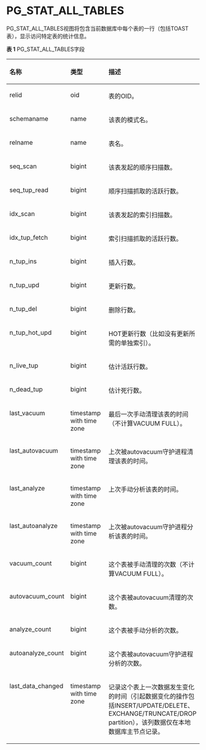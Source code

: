 # PG\_STAT\_ALL\_TABLES<a name="ZH-CN_TOPIC_0242385969"></a>

PG\_STAT\_ALL\_TABLES视图将包含当前数据库中每个表的一行（包括TOAST表），显示访问特定表的统计信息。

**表 1**  PG\_STAT\_ALL\_TABLES字段

<a name="zh-cn_topic_0237122442_zh-cn_topic_0059779176_t68461fbb93e449bd9af3a91b3b2cce12"></a>
<table><thead align="left"><tr id="zh-cn_topic_0237122442_zh-cn_topic_0059779176_r42a51a5fc4e5485b87af7a2f3315faea"><th class="cellrowborder" valign="top" width="25.85%" id="mcps1.2.4.1.1"><p id="zh-cn_topic_0237122442_zh-cn_topic_0059779176_a6241c29f0ad8488abe7a8ae3b02074c7"><a name="zh-cn_topic_0237122442_zh-cn_topic_0059779176_a6241c29f0ad8488abe7a8ae3b02074c7"></a><a name="zh-cn_topic_0237122442_zh-cn_topic_0059779176_a6241c29f0ad8488abe7a8ae3b02074c7"></a>名称</p>
</th>
<th class="cellrowborder" valign="top" width="31.11%" id="mcps1.2.4.1.2"><p id="zh-cn_topic_0237122442_zh-cn_topic_0059779176_aba61629f46554108bbd5cd205c97e785"><a name="zh-cn_topic_0237122442_zh-cn_topic_0059779176_aba61629f46554108bbd5cd205c97e785"></a><a name="zh-cn_topic_0237122442_zh-cn_topic_0059779176_aba61629f46554108bbd5cd205c97e785"></a>类型</p>
</th>
<th class="cellrowborder" valign="top" width="43.04%" id="mcps1.2.4.1.3"><p id="zh-cn_topic_0237122442_zh-cn_topic_0059779176_afe6b4a2bbcf3422fb0355c527f93cb3a"><a name="zh-cn_topic_0237122442_zh-cn_topic_0059779176_afe6b4a2bbcf3422fb0355c527f93cb3a"></a><a name="zh-cn_topic_0237122442_zh-cn_topic_0059779176_afe6b4a2bbcf3422fb0355c527f93cb3a"></a>描述</p>
</th>
</tr>
</thead>
<tbody><tr id="zh-cn_topic_0237122442_zh-cn_topic_0059779176_r1d81e6743bff43ac8c96d5cb81990e56"><td class="cellrowborder" valign="top" width="25.85%" headers="mcps1.2.4.1.1 "><p id="zh-cn_topic_0237122442_zh-cn_topic_0059779176_a04698dc5412f4188b1c92a9d50348d26"><a name="zh-cn_topic_0237122442_zh-cn_topic_0059779176_a04698dc5412f4188b1c92a9d50348d26"></a><a name="zh-cn_topic_0237122442_zh-cn_topic_0059779176_a04698dc5412f4188b1c92a9d50348d26"></a>relid</p>
</td>
<td class="cellrowborder" valign="top" width="31.11%" headers="mcps1.2.4.1.2 "><p id="zh-cn_topic_0237122442_zh-cn_topic_0059779176_a48efb3aed2084d8eae2592ce6b54ccf5"><a name="zh-cn_topic_0237122442_zh-cn_topic_0059779176_a48efb3aed2084d8eae2592ce6b54ccf5"></a><a name="zh-cn_topic_0237122442_zh-cn_topic_0059779176_a48efb3aed2084d8eae2592ce6b54ccf5"></a>oid</p>
</td>
<td class="cellrowborder" valign="top" width="43.04%" headers="mcps1.2.4.1.3 "><p id="zh-cn_topic_0237122442_zh-cn_topic_0059779176_ab9f67f9774f7444a993abf4fdf00f3cb"><a name="zh-cn_topic_0237122442_zh-cn_topic_0059779176_ab9f67f9774f7444a993abf4fdf00f3cb"></a><a name="zh-cn_topic_0237122442_zh-cn_topic_0059779176_ab9f67f9774f7444a993abf4fdf00f3cb"></a>表的OID。</p>
</td>
</tr>
<tr id="zh-cn_topic_0237122442_zh-cn_topic_0059779176_rb22630ad52854eb691c9fee9e9e4f885"><td class="cellrowborder" valign="top" width="25.85%" headers="mcps1.2.4.1.1 "><p id="zh-cn_topic_0237122442_zh-cn_topic_0059779176_acf89fe25597140f3a30ae923db4d9e6f"><a name="zh-cn_topic_0237122442_zh-cn_topic_0059779176_acf89fe25597140f3a30ae923db4d9e6f"></a><a name="zh-cn_topic_0237122442_zh-cn_topic_0059779176_acf89fe25597140f3a30ae923db4d9e6f"></a>schemaname</p>
</td>
<td class="cellrowborder" valign="top" width="31.11%" headers="mcps1.2.4.1.2 "><p id="zh-cn_topic_0237122442_zh-cn_topic_0059779176_a70509b5849624154b48ea56cb3fb83e9"><a name="zh-cn_topic_0237122442_zh-cn_topic_0059779176_a70509b5849624154b48ea56cb3fb83e9"></a><a name="zh-cn_topic_0237122442_zh-cn_topic_0059779176_a70509b5849624154b48ea56cb3fb83e9"></a>name</p>
</td>
<td class="cellrowborder" valign="top" width="43.04%" headers="mcps1.2.4.1.3 "><p id="zh-cn_topic_0237122442_zh-cn_topic_0059779176_a48053be96eb04a8d9017fc2b54b40a47"><a name="zh-cn_topic_0237122442_zh-cn_topic_0059779176_a48053be96eb04a8d9017fc2b54b40a47"></a><a name="zh-cn_topic_0237122442_zh-cn_topic_0059779176_a48053be96eb04a8d9017fc2b54b40a47"></a>该表的模式名。</p>
</td>
</tr>
<tr id="zh-cn_topic_0237122442_zh-cn_topic_0059779176_r85cf9a093ada4e2aaf0647bc1b13d775"><td class="cellrowborder" valign="top" width="25.85%" headers="mcps1.2.4.1.1 "><p id="zh-cn_topic_0237122442_zh-cn_topic_0059779176_a18ff6e6486ad48c986b2a3bd1728136c"><a name="zh-cn_topic_0237122442_zh-cn_topic_0059779176_a18ff6e6486ad48c986b2a3bd1728136c"></a><a name="zh-cn_topic_0237122442_zh-cn_topic_0059779176_a18ff6e6486ad48c986b2a3bd1728136c"></a>relname</p>
</td>
<td class="cellrowborder" valign="top" width="31.11%" headers="mcps1.2.4.1.2 "><p id="zh-cn_topic_0237122442_zh-cn_topic_0059779176_a8325f50d28ea410da058fa4df0dea38b"><a name="zh-cn_topic_0237122442_zh-cn_topic_0059779176_a8325f50d28ea410da058fa4df0dea38b"></a><a name="zh-cn_topic_0237122442_zh-cn_topic_0059779176_a8325f50d28ea410da058fa4df0dea38b"></a>name</p>
</td>
<td class="cellrowborder" valign="top" width="43.04%" headers="mcps1.2.4.1.3 "><p id="zh-cn_topic_0237122442_zh-cn_topic_0059779176_ab3a6d4c87fca4ed5acd346310ff1dd79"><a name="zh-cn_topic_0237122442_zh-cn_topic_0059779176_ab3a6d4c87fca4ed5acd346310ff1dd79"></a><a name="zh-cn_topic_0237122442_zh-cn_topic_0059779176_ab3a6d4c87fca4ed5acd346310ff1dd79"></a>表名。</p>
</td>
</tr>
<tr id="zh-cn_topic_0237122442_zh-cn_topic_0059779176_r4c65860a1c4a4d98a26bf31a15085f25"><td class="cellrowborder" valign="top" width="25.85%" headers="mcps1.2.4.1.1 "><p id="zh-cn_topic_0237122442_zh-cn_topic_0059779176_aae74f9252d454330bbd56bf28989c37f"><a name="zh-cn_topic_0237122442_zh-cn_topic_0059779176_aae74f9252d454330bbd56bf28989c37f"></a><a name="zh-cn_topic_0237122442_zh-cn_topic_0059779176_aae74f9252d454330bbd56bf28989c37f"></a>seq_scan</p>
</td>
<td class="cellrowborder" valign="top" width="31.11%" headers="mcps1.2.4.1.2 "><p id="zh-cn_topic_0237122442_zh-cn_topic_0059779176_abef4ebf667bf40378e81e8d4d850ad32"><a name="zh-cn_topic_0237122442_zh-cn_topic_0059779176_abef4ebf667bf40378e81e8d4d850ad32"></a><a name="zh-cn_topic_0237122442_zh-cn_topic_0059779176_abef4ebf667bf40378e81e8d4d850ad32"></a>bigint</p>
</td>
<td class="cellrowborder" valign="top" width="43.04%" headers="mcps1.2.4.1.3 "><p id="zh-cn_topic_0237122442_zh-cn_topic_0059779176_a583cc75961a745e6aca23d2942188f66"><a name="zh-cn_topic_0237122442_zh-cn_topic_0059779176_a583cc75961a745e6aca23d2942188f66"></a><a name="zh-cn_topic_0237122442_zh-cn_topic_0059779176_a583cc75961a745e6aca23d2942188f66"></a>该表发起的顺序扫描数。</p>
</td>
</tr>
<tr id="zh-cn_topic_0237122442_zh-cn_topic_0059779176_r8349331c1dff4ddab253de0371348b26"><td class="cellrowborder" valign="top" width="25.85%" headers="mcps1.2.4.1.1 "><p id="zh-cn_topic_0237122442_zh-cn_topic_0059779176_a285f6a5ac1094a55b0df3885e2f2c1e2"><a name="zh-cn_topic_0237122442_zh-cn_topic_0059779176_a285f6a5ac1094a55b0df3885e2f2c1e2"></a><a name="zh-cn_topic_0237122442_zh-cn_topic_0059779176_a285f6a5ac1094a55b0df3885e2f2c1e2"></a>seq_tup_read</p>
</td>
<td class="cellrowborder" valign="top" width="31.11%" headers="mcps1.2.4.1.2 "><p id="zh-cn_topic_0237122442_zh-cn_topic_0059779176_a3ae252805dac4aff812c7798aa7c5214"><a name="zh-cn_topic_0237122442_zh-cn_topic_0059779176_a3ae252805dac4aff812c7798aa7c5214"></a><a name="zh-cn_topic_0237122442_zh-cn_topic_0059779176_a3ae252805dac4aff812c7798aa7c5214"></a>bigint</p>
</td>
<td class="cellrowborder" valign="top" width="43.04%" headers="mcps1.2.4.1.3 "><p id="zh-cn_topic_0237122442_zh-cn_topic_0059779176_a53c1138c4aa24e09a6d900b0bf384d6d"><a name="zh-cn_topic_0237122442_zh-cn_topic_0059779176_a53c1138c4aa24e09a6d900b0bf384d6d"></a><a name="zh-cn_topic_0237122442_zh-cn_topic_0059779176_a53c1138c4aa24e09a6d900b0bf384d6d"></a>顺序扫描抓取的活跃行数。</p>
</td>
</tr>
<tr id="zh-cn_topic_0237122442_zh-cn_topic_0059779176_rbd8927ccb7ff4d3ebe2687ea66406717"><td class="cellrowborder" valign="top" width="25.85%" headers="mcps1.2.4.1.1 "><p id="zh-cn_topic_0237122442_zh-cn_topic_0059779176_af92c676a82ec4954a381be08491bab6a"><a name="zh-cn_topic_0237122442_zh-cn_topic_0059779176_af92c676a82ec4954a381be08491bab6a"></a><a name="zh-cn_topic_0237122442_zh-cn_topic_0059779176_af92c676a82ec4954a381be08491bab6a"></a>idx_scan</p>
</td>
<td class="cellrowborder" valign="top" width="31.11%" headers="mcps1.2.4.1.2 "><p id="zh-cn_topic_0237122442_zh-cn_topic_0059779176_acdaa533a28364779ab3fd18d7849ab2f"><a name="zh-cn_topic_0237122442_zh-cn_topic_0059779176_acdaa533a28364779ab3fd18d7849ab2f"></a><a name="zh-cn_topic_0237122442_zh-cn_topic_0059779176_acdaa533a28364779ab3fd18d7849ab2f"></a>bigint</p>
</td>
<td class="cellrowborder" valign="top" width="43.04%" headers="mcps1.2.4.1.3 "><p id="zh-cn_topic_0237122442_zh-cn_topic_0059779176_a45397e9898ab491faf90cf82cd3e82db"><a name="zh-cn_topic_0237122442_zh-cn_topic_0059779176_a45397e9898ab491faf90cf82cd3e82db"></a><a name="zh-cn_topic_0237122442_zh-cn_topic_0059779176_a45397e9898ab491faf90cf82cd3e82db"></a>该表发起的索引扫描数。</p>
</td>
</tr>
<tr id="zh-cn_topic_0237122442_zh-cn_topic_0059779176_r7506dae307174edf8e98b3877b8ebc59"><td class="cellrowborder" valign="top" width="25.85%" headers="mcps1.2.4.1.1 "><p id="zh-cn_topic_0237122442_zh-cn_topic_0059779176_a07f71b126a7e4ca48c89dbe3ebaafe26"><a name="zh-cn_topic_0237122442_zh-cn_topic_0059779176_a07f71b126a7e4ca48c89dbe3ebaafe26"></a><a name="zh-cn_topic_0237122442_zh-cn_topic_0059779176_a07f71b126a7e4ca48c89dbe3ebaafe26"></a>idx_tup_fetch</p>
</td>
<td class="cellrowborder" valign="top" width="31.11%" headers="mcps1.2.4.1.2 "><p id="zh-cn_topic_0237122442_zh-cn_topic_0059779176_a926c14c724d6484cacc08072c0ffb328"><a name="zh-cn_topic_0237122442_zh-cn_topic_0059779176_a926c14c724d6484cacc08072c0ffb328"></a><a name="zh-cn_topic_0237122442_zh-cn_topic_0059779176_a926c14c724d6484cacc08072c0ffb328"></a>bigint</p>
</td>
<td class="cellrowborder" valign="top" width="43.04%" headers="mcps1.2.4.1.3 "><p id="zh-cn_topic_0237122442_zh-cn_topic_0059779176_a56aed33d618e4d55995cc5ac2728b3cd"><a name="zh-cn_topic_0237122442_zh-cn_topic_0059779176_a56aed33d618e4d55995cc5ac2728b3cd"></a><a name="zh-cn_topic_0237122442_zh-cn_topic_0059779176_a56aed33d618e4d55995cc5ac2728b3cd"></a>索引扫描抓取的活跃行数。</p>
</td>
</tr>
<tr id="zh-cn_topic_0237122442_zh-cn_topic_0059779176_r81bc46358b124b1eb7743bbb0955a681"><td class="cellrowborder" valign="top" width="25.85%" headers="mcps1.2.4.1.1 "><p id="zh-cn_topic_0237122442_zh-cn_topic_0059779176_aa097af68e2d541028080a690322dcba7"><a name="zh-cn_topic_0237122442_zh-cn_topic_0059779176_aa097af68e2d541028080a690322dcba7"></a><a name="zh-cn_topic_0237122442_zh-cn_topic_0059779176_aa097af68e2d541028080a690322dcba7"></a>n_tup_ins</p>
</td>
<td class="cellrowborder" valign="top" width="31.11%" headers="mcps1.2.4.1.2 "><p id="zh-cn_topic_0237122442_zh-cn_topic_0059779176_a413d88c78350484da2ae149b77482f0b"><a name="zh-cn_topic_0237122442_zh-cn_topic_0059779176_a413d88c78350484da2ae149b77482f0b"></a><a name="zh-cn_topic_0237122442_zh-cn_topic_0059779176_a413d88c78350484da2ae149b77482f0b"></a>bigint</p>
</td>
<td class="cellrowborder" valign="top" width="43.04%" headers="mcps1.2.4.1.3 "><p id="zh-cn_topic_0237122442_zh-cn_topic_0059779176_aee29c0493134437e82797219f9c67f38"><a name="zh-cn_topic_0237122442_zh-cn_topic_0059779176_aee29c0493134437e82797219f9c67f38"></a><a name="zh-cn_topic_0237122442_zh-cn_topic_0059779176_aee29c0493134437e82797219f9c67f38"></a>插入行数。</p>
</td>
</tr>
<tr id="zh-cn_topic_0237122442_zh-cn_topic_0059779176_r12057a48aac54cae99cad6b77b8d271d"><td class="cellrowborder" valign="top" width="25.85%" headers="mcps1.2.4.1.1 "><p id="zh-cn_topic_0237122442_zh-cn_topic_0059779176_a709adace4c91480eab0f5b12771873c1"><a name="zh-cn_topic_0237122442_zh-cn_topic_0059779176_a709adace4c91480eab0f5b12771873c1"></a><a name="zh-cn_topic_0237122442_zh-cn_topic_0059779176_a709adace4c91480eab0f5b12771873c1"></a>n_tup_upd</p>
</td>
<td class="cellrowborder" valign="top" width="31.11%" headers="mcps1.2.4.1.2 "><p id="zh-cn_topic_0237122442_zh-cn_topic_0059779176_ac4d6241d2fe64a6e8dddbc61f1098b65"><a name="zh-cn_topic_0237122442_zh-cn_topic_0059779176_ac4d6241d2fe64a6e8dddbc61f1098b65"></a><a name="zh-cn_topic_0237122442_zh-cn_topic_0059779176_ac4d6241d2fe64a6e8dddbc61f1098b65"></a>bigint</p>
</td>
<td class="cellrowborder" valign="top" width="43.04%" headers="mcps1.2.4.1.3 "><p id="zh-cn_topic_0237122442_zh-cn_topic_0059779176_a5855d503d7c544b09010724cc56d66d3"><a name="zh-cn_topic_0237122442_zh-cn_topic_0059779176_a5855d503d7c544b09010724cc56d66d3"></a><a name="zh-cn_topic_0237122442_zh-cn_topic_0059779176_a5855d503d7c544b09010724cc56d66d3"></a>更新行数。</p>
</td>
</tr>
<tr id="zh-cn_topic_0237122442_zh-cn_topic_0059779176_r603b7e9dfc59452c810d009128e166b5"><td class="cellrowborder" valign="top" width="25.85%" headers="mcps1.2.4.1.1 "><p id="zh-cn_topic_0237122442_zh-cn_topic_0059779176_a651c8b56304d420a813d6988aa0b74e5"><a name="zh-cn_topic_0237122442_zh-cn_topic_0059779176_a651c8b56304d420a813d6988aa0b74e5"></a><a name="zh-cn_topic_0237122442_zh-cn_topic_0059779176_a651c8b56304d420a813d6988aa0b74e5"></a>n_tup_del</p>
</td>
<td class="cellrowborder" valign="top" width="31.11%" headers="mcps1.2.4.1.2 "><p id="zh-cn_topic_0237122442_zh-cn_topic_0059779176_af3aa620dfcb3463eba44cb251d42523f"><a name="zh-cn_topic_0237122442_zh-cn_topic_0059779176_af3aa620dfcb3463eba44cb251d42523f"></a><a name="zh-cn_topic_0237122442_zh-cn_topic_0059779176_af3aa620dfcb3463eba44cb251d42523f"></a>bigint</p>
</td>
<td class="cellrowborder" valign="top" width="43.04%" headers="mcps1.2.4.1.3 "><p id="zh-cn_topic_0237122442_zh-cn_topic_0059779176_a3c0f98deea5f4bb7a6775c7a0fa56723"><a name="zh-cn_topic_0237122442_zh-cn_topic_0059779176_a3c0f98deea5f4bb7a6775c7a0fa56723"></a><a name="zh-cn_topic_0237122442_zh-cn_topic_0059779176_a3c0f98deea5f4bb7a6775c7a0fa56723"></a>删除行数。</p>
</td>
</tr>
<tr id="zh-cn_topic_0237122442_zh-cn_topic_0059779176_r97b9939d3bf0428086afe1a83e04f4ce"><td class="cellrowborder" valign="top" width="25.85%" headers="mcps1.2.4.1.1 "><p id="zh-cn_topic_0237122442_zh-cn_topic_0059779176_ae9613221ae8c496e913d6fcb436784ac"><a name="zh-cn_topic_0237122442_zh-cn_topic_0059779176_ae9613221ae8c496e913d6fcb436784ac"></a><a name="zh-cn_topic_0237122442_zh-cn_topic_0059779176_ae9613221ae8c496e913d6fcb436784ac"></a>n_tup_hot_upd</p>
</td>
<td class="cellrowborder" valign="top" width="31.11%" headers="mcps1.2.4.1.2 "><p id="zh-cn_topic_0237122442_zh-cn_topic_0059779176_a3f9f635fd97e445f9bf6a151b5670a13"><a name="zh-cn_topic_0237122442_zh-cn_topic_0059779176_a3f9f635fd97e445f9bf6a151b5670a13"></a><a name="zh-cn_topic_0237122442_zh-cn_topic_0059779176_a3f9f635fd97e445f9bf6a151b5670a13"></a>bigint</p>
</td>
<td class="cellrowborder" valign="top" width="43.04%" headers="mcps1.2.4.1.3 "><p id="zh-cn_topic_0237122442_zh-cn_topic_0059779176_a52cb07ae5b0740f69fe14d4354790ac0"><a name="zh-cn_topic_0237122442_zh-cn_topic_0059779176_a52cb07ae5b0740f69fe14d4354790ac0"></a><a name="zh-cn_topic_0237122442_zh-cn_topic_0059779176_a52cb07ae5b0740f69fe14d4354790ac0"></a>HOT更新行数（比如没有更新所需的单独索引）。</p>
</td>
</tr>
<tr id="zh-cn_topic_0237122442_zh-cn_topic_0059779176_r90a5ce1ceb964b63a5c6e03861b8dcbf"><td class="cellrowborder" valign="top" width="25.85%" headers="mcps1.2.4.1.1 "><p id="zh-cn_topic_0237122442_zh-cn_topic_0059779176_a502204399229463e9fc5f96c1e696c41"><a name="zh-cn_topic_0237122442_zh-cn_topic_0059779176_a502204399229463e9fc5f96c1e696c41"></a><a name="zh-cn_topic_0237122442_zh-cn_topic_0059779176_a502204399229463e9fc5f96c1e696c41"></a>n_live_tup</p>
</td>
<td class="cellrowborder" valign="top" width="31.11%" headers="mcps1.2.4.1.2 "><p id="zh-cn_topic_0237122442_zh-cn_topic_0059779176_a3b8f065046cb4322a05470c59f1fcb8b"><a name="zh-cn_topic_0237122442_zh-cn_topic_0059779176_a3b8f065046cb4322a05470c59f1fcb8b"></a><a name="zh-cn_topic_0237122442_zh-cn_topic_0059779176_a3b8f065046cb4322a05470c59f1fcb8b"></a>bigint</p>
</td>
<td class="cellrowborder" valign="top" width="43.04%" headers="mcps1.2.4.1.3 "><p id="zh-cn_topic_0237122442_zh-cn_topic_0059779176_a05575afbab094f81b1061ddeba841ba2"><a name="zh-cn_topic_0237122442_zh-cn_topic_0059779176_a05575afbab094f81b1061ddeba841ba2"></a><a name="zh-cn_topic_0237122442_zh-cn_topic_0059779176_a05575afbab094f81b1061ddeba841ba2"></a>估计活跃行数。</p>
</td>
</tr>
<tr id="zh-cn_topic_0237122442_zh-cn_topic_0059779176_r544c3522eea14c7486b9b69e6910d03d"><td class="cellrowborder" valign="top" width="25.85%" headers="mcps1.2.4.1.1 "><p id="zh-cn_topic_0237122442_zh-cn_topic_0059779176_a0a6e16e42d7545ef952d7f4bb89fe11c"><a name="zh-cn_topic_0237122442_zh-cn_topic_0059779176_a0a6e16e42d7545ef952d7f4bb89fe11c"></a><a name="zh-cn_topic_0237122442_zh-cn_topic_0059779176_a0a6e16e42d7545ef952d7f4bb89fe11c"></a>n_dead_tup</p>
</td>
<td class="cellrowborder" valign="top" width="31.11%" headers="mcps1.2.4.1.2 "><p id="zh-cn_topic_0237122442_zh-cn_topic_0059779176_a7ffdba0e5f564a578b863aa4d0a4b3ef"><a name="zh-cn_topic_0237122442_zh-cn_topic_0059779176_a7ffdba0e5f564a578b863aa4d0a4b3ef"></a><a name="zh-cn_topic_0237122442_zh-cn_topic_0059779176_a7ffdba0e5f564a578b863aa4d0a4b3ef"></a>bigint</p>
</td>
<td class="cellrowborder" valign="top" width="43.04%" headers="mcps1.2.4.1.3 "><p id="zh-cn_topic_0237122442_zh-cn_topic_0059779176_a6062c811f0db469786087f51b56565e3"><a name="zh-cn_topic_0237122442_zh-cn_topic_0059779176_a6062c811f0db469786087f51b56565e3"></a><a name="zh-cn_topic_0237122442_zh-cn_topic_0059779176_a6062c811f0db469786087f51b56565e3"></a>估计死行数。</p>
</td>
</tr>
<tr id="zh-cn_topic_0237122442_zh-cn_topic_0059779176_r8c29e52313714da68608d6f4c465d251"><td class="cellrowborder" valign="top" width="25.85%" headers="mcps1.2.4.1.1 "><p id="zh-cn_topic_0237122442_zh-cn_topic_0059779176_a3ce26dcab8e4417fa7895205b245e272"><a name="zh-cn_topic_0237122442_zh-cn_topic_0059779176_a3ce26dcab8e4417fa7895205b245e272"></a><a name="zh-cn_topic_0237122442_zh-cn_topic_0059779176_a3ce26dcab8e4417fa7895205b245e272"></a>last_vacuum</p>
</td>
<td class="cellrowborder" valign="top" width="31.11%" headers="mcps1.2.4.1.2 "><p id="zh-cn_topic_0237122442_zh-cn_topic_0059779176_a53461271760548a095434eb585da1219"><a name="zh-cn_topic_0237122442_zh-cn_topic_0059779176_a53461271760548a095434eb585da1219"></a><a name="zh-cn_topic_0237122442_zh-cn_topic_0059779176_a53461271760548a095434eb585da1219"></a>timestamp with time zone</p>
</td>
<td class="cellrowborder" valign="top" width="43.04%" headers="mcps1.2.4.1.3 "><p id="zh-cn_topic_0237122442_zh-cn_topic_0059779176_aaf7dbd9f779b46f69b42cf8b6465bdd0"><a name="zh-cn_topic_0237122442_zh-cn_topic_0059779176_aaf7dbd9f779b46f69b42cf8b6465bdd0"></a><a name="zh-cn_topic_0237122442_zh-cn_topic_0059779176_aaf7dbd9f779b46f69b42cf8b6465bdd0"></a>最后一次手动清理该表的时间（不计算VACUUM FULL）。</p>
</td>
</tr>
<tr id="zh-cn_topic_0237122442_zh-cn_topic_0059779176_rc1de56b1dd60416f9a2ca2fa67fc07bf"><td class="cellrowborder" valign="top" width="25.85%" headers="mcps1.2.4.1.1 "><p id="zh-cn_topic_0237122442_zh-cn_topic_0059779176_a6a984da962b945d389af19001c534f8d"><a name="zh-cn_topic_0237122442_zh-cn_topic_0059779176_a6a984da962b945d389af19001c534f8d"></a><a name="zh-cn_topic_0237122442_zh-cn_topic_0059779176_a6a984da962b945d389af19001c534f8d"></a>last_autovacuum</p>
</td>
<td class="cellrowborder" valign="top" width="31.11%" headers="mcps1.2.4.1.2 "><p id="zh-cn_topic_0237122442_zh-cn_topic_0059779176_a29cba4f9da074df387b65f6caa5e2cef"><a name="zh-cn_topic_0237122442_zh-cn_topic_0059779176_a29cba4f9da074df387b65f6caa5e2cef"></a><a name="zh-cn_topic_0237122442_zh-cn_topic_0059779176_a29cba4f9da074df387b65f6caa5e2cef"></a>timestamp with time zone</p>
</td>
<td class="cellrowborder" valign="top" width="43.04%" headers="mcps1.2.4.1.3 "><p id="zh-cn_topic_0237122442_zh-cn_topic_0059779176_a8fa16c691dc84c7a9b9e31cb3d8ed084"><a name="zh-cn_topic_0237122442_zh-cn_topic_0059779176_a8fa16c691dc84c7a9b9e31cb3d8ed084"></a><a name="zh-cn_topic_0237122442_zh-cn_topic_0059779176_a8fa16c691dc84c7a9b9e31cb3d8ed084"></a>上次被autovacuum守护进程清理该表的时间。</p>
</td>
</tr>
<tr id="zh-cn_topic_0237122442_zh-cn_topic_0059779176_r683a6c323abd4c968b47e726578b2a56"><td class="cellrowborder" valign="top" width="25.85%" headers="mcps1.2.4.1.1 "><p id="zh-cn_topic_0237122442_zh-cn_topic_0059779176_ae2b7609c09dc4a75b4fabc0b2b20609a"><a name="zh-cn_topic_0237122442_zh-cn_topic_0059779176_ae2b7609c09dc4a75b4fabc0b2b20609a"></a><a name="zh-cn_topic_0237122442_zh-cn_topic_0059779176_ae2b7609c09dc4a75b4fabc0b2b20609a"></a>last_analyze</p>
</td>
<td class="cellrowborder" valign="top" width="31.11%" headers="mcps1.2.4.1.2 "><p id="zh-cn_topic_0237122442_zh-cn_topic_0059779176_a092c4ce6395f4534b09d8303803edb3d"><a name="zh-cn_topic_0237122442_zh-cn_topic_0059779176_a092c4ce6395f4534b09d8303803edb3d"></a><a name="zh-cn_topic_0237122442_zh-cn_topic_0059779176_a092c4ce6395f4534b09d8303803edb3d"></a>timestamp with time zone</p>
</td>
<td class="cellrowborder" valign="top" width="43.04%" headers="mcps1.2.4.1.3 "><p id="zh-cn_topic_0237122442_zh-cn_topic_0059779176_a33cde7e481664863a6b2e8330092843a"><a name="zh-cn_topic_0237122442_zh-cn_topic_0059779176_a33cde7e481664863a6b2e8330092843a"></a><a name="zh-cn_topic_0237122442_zh-cn_topic_0059779176_a33cde7e481664863a6b2e8330092843a"></a>上次手动分析该表的时间。</p>
</td>
</tr>
<tr id="zh-cn_topic_0237122442_zh-cn_topic_0059779176_rb9d986f087594f97a420b9c2b865692a"><td class="cellrowborder" valign="top" width="25.85%" headers="mcps1.2.4.1.1 "><p id="zh-cn_topic_0237122442_zh-cn_topic_0059779176_a1454dce85ab54b1fabf87756d7b6d98d"><a name="zh-cn_topic_0237122442_zh-cn_topic_0059779176_a1454dce85ab54b1fabf87756d7b6d98d"></a><a name="zh-cn_topic_0237122442_zh-cn_topic_0059779176_a1454dce85ab54b1fabf87756d7b6d98d"></a>last_autoanalyze</p>
</td>
<td class="cellrowborder" valign="top" width="31.11%" headers="mcps1.2.4.1.2 "><p id="zh-cn_topic_0237122442_zh-cn_topic_0059779176_aff80ddba2191439da19ec8b55a5ead9b"><a name="zh-cn_topic_0237122442_zh-cn_topic_0059779176_aff80ddba2191439da19ec8b55a5ead9b"></a><a name="zh-cn_topic_0237122442_zh-cn_topic_0059779176_aff80ddba2191439da19ec8b55a5ead9b"></a>timestamp with time zone</p>
</td>
<td class="cellrowborder" valign="top" width="43.04%" headers="mcps1.2.4.1.3 "><p id="zh-cn_topic_0237122442_zh-cn_topic_0059779176_a5ff6438815134045aee3ee394e03c8db"><a name="zh-cn_topic_0237122442_zh-cn_topic_0059779176_a5ff6438815134045aee3ee394e03c8db"></a><a name="zh-cn_topic_0237122442_zh-cn_topic_0059779176_a5ff6438815134045aee3ee394e03c8db"></a>上次被autovacuum守护进程分析该表的时间。</p>
</td>
</tr>
<tr id="zh-cn_topic_0237122442_zh-cn_topic_0059779176_r8ac63e5bb1d34eb2a8e1680fd96cd9fd"><td class="cellrowborder" valign="top" width="25.85%" headers="mcps1.2.4.1.1 "><p id="zh-cn_topic_0237122442_zh-cn_topic_0059779176_a75bad17d58e1426d84a3c5395967863e"><a name="zh-cn_topic_0237122442_zh-cn_topic_0059779176_a75bad17d58e1426d84a3c5395967863e"></a><a name="zh-cn_topic_0237122442_zh-cn_topic_0059779176_a75bad17d58e1426d84a3c5395967863e"></a>vacuum_count</p>
</td>
<td class="cellrowborder" valign="top" width="31.11%" headers="mcps1.2.4.1.2 "><p id="zh-cn_topic_0237122442_zh-cn_topic_0059779176_aad56c6d9f54b44cfb2837556c9a1e9e3"><a name="zh-cn_topic_0237122442_zh-cn_topic_0059779176_aad56c6d9f54b44cfb2837556c9a1e9e3"></a><a name="zh-cn_topic_0237122442_zh-cn_topic_0059779176_aad56c6d9f54b44cfb2837556c9a1e9e3"></a>bigint</p>
</td>
<td class="cellrowborder" valign="top" width="43.04%" headers="mcps1.2.4.1.3 "><p id="zh-cn_topic_0237122442_zh-cn_topic_0059779176_afdc1ed18bd13475186c3b5c4b5692931"><a name="zh-cn_topic_0237122442_zh-cn_topic_0059779176_afdc1ed18bd13475186c3b5c4b5692931"></a><a name="zh-cn_topic_0237122442_zh-cn_topic_0059779176_afdc1ed18bd13475186c3b5c4b5692931"></a>这个表被手动清理的次数（不计算VACUUM FULL）。</p>
</td>
</tr>
<tr id="zh-cn_topic_0237122442_zh-cn_topic_0059779176_rff3cebf3899141acb325803c4244a639"><td class="cellrowborder" valign="top" width="25.85%" headers="mcps1.2.4.1.1 "><p id="zh-cn_topic_0237122442_zh-cn_topic_0059779176_a429f266d8fe246d89b8d2acc057564bb"><a name="zh-cn_topic_0237122442_zh-cn_topic_0059779176_a429f266d8fe246d89b8d2acc057564bb"></a><a name="zh-cn_topic_0237122442_zh-cn_topic_0059779176_a429f266d8fe246d89b8d2acc057564bb"></a>autovacuum_count</p>
</td>
<td class="cellrowborder" valign="top" width="31.11%" headers="mcps1.2.4.1.2 "><p id="zh-cn_topic_0237122442_zh-cn_topic_0059779176_a603ad25884f343d7bec1eae9fea7f827"><a name="zh-cn_topic_0237122442_zh-cn_topic_0059779176_a603ad25884f343d7bec1eae9fea7f827"></a><a name="zh-cn_topic_0237122442_zh-cn_topic_0059779176_a603ad25884f343d7bec1eae9fea7f827"></a>bigint</p>
</td>
<td class="cellrowborder" valign="top" width="43.04%" headers="mcps1.2.4.1.3 "><p id="zh-cn_topic_0237122442_zh-cn_topic_0059779176_ad7bec090d6044317a808c9afa40e37cd"><a name="zh-cn_topic_0237122442_zh-cn_topic_0059779176_ad7bec090d6044317a808c9afa40e37cd"></a><a name="zh-cn_topic_0237122442_zh-cn_topic_0059779176_ad7bec090d6044317a808c9afa40e37cd"></a>这个表被autovacuum清理的次数。</p>
</td>
</tr>
<tr id="zh-cn_topic_0237122442_zh-cn_topic_0059779176_r5abadaf614c84b6cb5b52f02d73b9703"><td class="cellrowborder" valign="top" width="25.85%" headers="mcps1.2.4.1.1 "><p id="zh-cn_topic_0237122442_zh-cn_topic_0059779176_ab9ea7ce46a874bc6a7cda665b773a807"><a name="zh-cn_topic_0237122442_zh-cn_topic_0059779176_ab9ea7ce46a874bc6a7cda665b773a807"></a><a name="zh-cn_topic_0237122442_zh-cn_topic_0059779176_ab9ea7ce46a874bc6a7cda665b773a807"></a>analyze_count</p>
</td>
<td class="cellrowborder" valign="top" width="31.11%" headers="mcps1.2.4.1.2 "><p id="zh-cn_topic_0237122442_zh-cn_topic_0059779176_a22dff7dd26974899baa275b28d314ab8"><a name="zh-cn_topic_0237122442_zh-cn_topic_0059779176_a22dff7dd26974899baa275b28d314ab8"></a><a name="zh-cn_topic_0237122442_zh-cn_topic_0059779176_a22dff7dd26974899baa275b28d314ab8"></a>bigint</p>
</td>
<td class="cellrowborder" valign="top" width="43.04%" headers="mcps1.2.4.1.3 "><p id="zh-cn_topic_0237122442_zh-cn_topic_0059779176_ad4334f8d43774181be787ca2d8b422a1"><a name="zh-cn_topic_0237122442_zh-cn_topic_0059779176_ad4334f8d43774181be787ca2d8b422a1"></a><a name="zh-cn_topic_0237122442_zh-cn_topic_0059779176_ad4334f8d43774181be787ca2d8b422a1"></a>这个表被手动分析的次数。</p>
</td>
</tr>
<tr id="zh-cn_topic_0237122442_zh-cn_topic_0059779176_raf9ce5e9a6e34c758e472c0b2ac9b602"><td class="cellrowborder" valign="top" width="25.85%" headers="mcps1.2.4.1.1 "><p id="zh-cn_topic_0237122442_zh-cn_topic_0059779176_aad1a866f0979452a8eb78a8f3e50d417"><a name="zh-cn_topic_0237122442_zh-cn_topic_0059779176_aad1a866f0979452a8eb78a8f3e50d417"></a><a name="zh-cn_topic_0237122442_zh-cn_topic_0059779176_aad1a866f0979452a8eb78a8f3e50d417"></a>autoanalyze_count</p>
</td>
<td class="cellrowborder" valign="top" width="31.11%" headers="mcps1.2.4.1.2 "><p id="zh-cn_topic_0237122442_zh-cn_topic_0059779176_a96b8c1bef8a8474da4a904592bd04c5f"><a name="zh-cn_topic_0237122442_zh-cn_topic_0059779176_a96b8c1bef8a8474da4a904592bd04c5f"></a><a name="zh-cn_topic_0237122442_zh-cn_topic_0059779176_a96b8c1bef8a8474da4a904592bd04c5f"></a>bigint</p>
</td>
<td class="cellrowborder" valign="top" width="43.04%" headers="mcps1.2.4.1.3 "><p id="zh-cn_topic_0237122442_zh-cn_topic_0059779176_afb60276442f34f6391fb5f4228fb1ad6"><a name="zh-cn_topic_0237122442_zh-cn_topic_0059779176_afb60276442f34f6391fb5f4228fb1ad6"></a><a name="zh-cn_topic_0237122442_zh-cn_topic_0059779176_afb60276442f34f6391fb5f4228fb1ad6"></a>这个表被autovacuum守护进程分析的次数。</p>
</td>
</tr>
<tr id="zh-cn_topic_0237122442_row1486851718273"><td class="cellrowborder" valign="top" width="25.85%" headers="mcps1.2.4.1.1 "><p id="zh-cn_topic_0237122442_p89781636182115"><a name="zh-cn_topic_0237122442_p89781636182115"></a><a name="zh-cn_topic_0237122442_p89781636182115"></a>last_data_changed</p>
</td>
<td class="cellrowborder" valign="top" width="31.11%" headers="mcps1.2.4.1.2 "><p id="zh-cn_topic_0237122442_p3978183662114"><a name="zh-cn_topic_0237122442_p3978183662114"></a><a name="zh-cn_topic_0237122442_p3978183662114"></a>timestamp with time zone</p>
</td>
<td class="cellrowborder" valign="top" width="43.04%" headers="mcps1.2.4.1.3 "><p id="zh-cn_topic_0237122442_p497803611213"><a name="zh-cn_topic_0237122442_p497803611213"></a><a name="zh-cn_topic_0237122442_p497803611213"></a>记录这个表上一次数据发生变化的时间（引起数据变化的操作包括INSERT/UPDATE/DELETE、EXCHANGE/TRUNCATE/DROP partition），该列数据仅在本地<span id="zh-cn_topic_0237122442_text1940404572114"><a name="zh-cn_topic_0237122442_text1940404572114"></a><a name="zh-cn_topic_0237122442_text1940404572114"></a>数据库主节点</span>记录。</p>
</td>
</tr>
</tbody>
</table>

